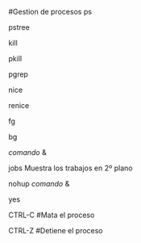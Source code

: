 #Gestion de procesos
ps

pstree

kill

pkill

pgrep

nice

renice

fg

bg

*comando* &

jobs Muestra los trabajos en 2º plano

nohup *comando* &

yes

CTRL-C #Mata el proceso

CTRL-Z #Detiene el proceso
